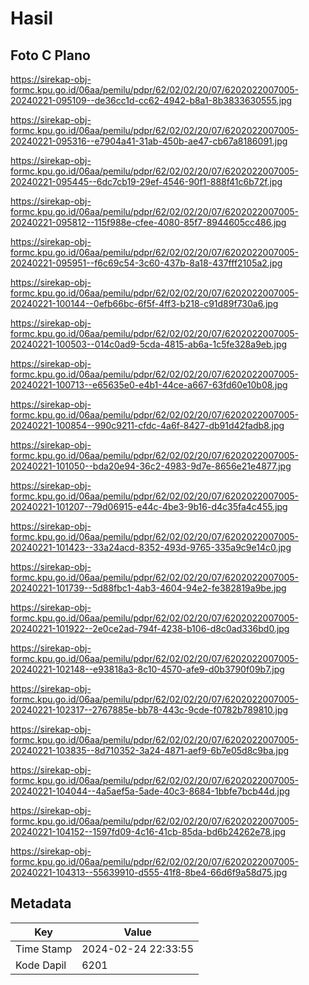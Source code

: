 # Hasil

## Foto C Plano

https://sirekap-obj-formc.kpu.go.id/06aa/pemilu/pdpr/62/02/02/20/07/6202022007005-20240221-095109--de36cc1d-cc62-4942-b8a1-8b3833630555.jpg

https://sirekap-obj-formc.kpu.go.id/06aa/pemilu/pdpr/62/02/02/20/07/6202022007005-20240221-095316--e7904a41-31ab-450b-ae47-cb67a8186091.jpg

https://sirekap-obj-formc.kpu.go.id/06aa/pemilu/pdpr/62/02/02/20/07/6202022007005-20240221-095445--6dc7cb19-29ef-4546-90f1-888f41c6b72f.jpg

https://sirekap-obj-formc.kpu.go.id/06aa/pemilu/pdpr/62/02/02/20/07/6202022007005-20240221-095812--115f988e-cfee-4080-85f7-8944605cc486.jpg

https://sirekap-obj-formc.kpu.go.id/06aa/pemilu/pdpr/62/02/02/20/07/6202022007005-20240221-095951--f6c69c54-3c60-437b-8a18-437fff2105a2.jpg

https://sirekap-obj-formc.kpu.go.id/06aa/pemilu/pdpr/62/02/02/20/07/6202022007005-20240221-100144--0efb66bc-6f5f-4ff3-b218-c91d89f730a6.jpg

https://sirekap-obj-formc.kpu.go.id/06aa/pemilu/pdpr/62/02/02/20/07/6202022007005-20240221-100503--014c0ad9-5cda-4815-ab6a-1c5fe328a9eb.jpg

https://sirekap-obj-formc.kpu.go.id/06aa/pemilu/pdpr/62/02/02/20/07/6202022007005-20240221-100713--e65635e0-e4b1-44ce-a667-63fd60e10b08.jpg

https://sirekap-obj-formc.kpu.go.id/06aa/pemilu/pdpr/62/02/02/20/07/6202022007005-20240221-100854--990c9211-cfdc-4a6f-8427-db91d42fadb8.jpg

https://sirekap-obj-formc.kpu.go.id/06aa/pemilu/pdpr/62/02/02/20/07/6202022007005-20240221-101050--bda20e94-36c2-4983-9d7e-8656e21e4877.jpg

https://sirekap-obj-formc.kpu.go.id/06aa/pemilu/pdpr/62/02/02/20/07/6202022007005-20240221-101207--79d06915-e44c-4be3-9b16-d4c35fa4c455.jpg

https://sirekap-obj-formc.kpu.go.id/06aa/pemilu/pdpr/62/02/02/20/07/6202022007005-20240221-101423--33a24acd-8352-493d-9765-335a9c9e14c0.jpg

https://sirekap-obj-formc.kpu.go.id/06aa/pemilu/pdpr/62/02/02/20/07/6202022007005-20240221-101739--5d88fbc1-4ab3-4604-94e2-fe382819a9be.jpg

https://sirekap-obj-formc.kpu.go.id/06aa/pemilu/pdpr/62/02/02/20/07/6202022007005-20240221-101922--2e0ce2ad-794f-4238-b106-d8c0ad336bd0.jpg

https://sirekap-obj-formc.kpu.go.id/06aa/pemilu/pdpr/62/02/02/20/07/6202022007005-20240221-102148--e93818a3-8c10-4570-afe9-d0b3790f09b7.jpg

https://sirekap-obj-formc.kpu.go.id/06aa/pemilu/pdpr/62/02/02/20/07/6202022007005-20240221-102317--2767885e-bb78-443c-9cde-f0782b789810.jpg

https://sirekap-obj-formc.kpu.go.id/06aa/pemilu/pdpr/62/02/02/20/07/6202022007005-20240221-103835--8d710352-3a24-4871-aef9-6b7e05d8c9ba.jpg

https://sirekap-obj-formc.kpu.go.id/06aa/pemilu/pdpr/62/02/02/20/07/6202022007005-20240221-104044--4a5aef5a-5ade-40c3-8684-1bbfe7bcb44d.jpg

https://sirekap-obj-formc.kpu.go.id/06aa/pemilu/pdpr/62/02/02/20/07/6202022007005-20240221-104152--1597fd09-4c16-41cb-85da-bd6b24262e78.jpg

https://sirekap-obj-formc.kpu.go.id/06aa/pemilu/pdpr/62/02/02/20/07/6202022007005-20240221-104313--55639910-d555-41f8-8be4-66d6f9a58d75.jpg


## Metadata

| Key        | Value               |
| ---------- | ------------------- |
| Time Stamp | 2024-02-24 22:33:55 |
| Kode Dapil | 6201                |



